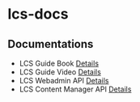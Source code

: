 # lcs-docs

## Documentations 

*   LCS Guide Book [Details](guidebook/)
*   LCS Guide Video [Details](guide-video/)
*   LCS Webadmin API [Details](webadmin-api/)
*   LCS Content Manager API [Details](content-manager-api/)